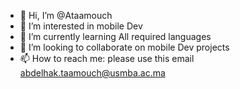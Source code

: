 - 👋 Hi, I’m @Ataamouch
- 👀 I’m interested in mobile Dev
- 🌱 I’m currently learning All required languages 
- 💞️ I’m looking to collaborate on mobile Dev projects 
- 📫 How to reach me: please use this email abdelhak.taamouch@usmba.ac.ma

<!---
Ataamouch/Ataamouch is a ✨ special ✨ repository because its `README.md` (this file) appears on your GitHub profile.
You can click the Preview link to take a look at your changes.
--->
